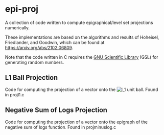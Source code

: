 # epi-proj
A collection of code written to compute epigraphical/level set projections numerically.

These implementations are based on the algorithms and results of Hoheisel, Friedlander, and Goodwin, which can be found at https://arxiv.org/abs/2102.06809.

Note that the code written in C requires the [GNU Scientific Library](https://www.gnu.org/software/gsl/) (GSL) for generating random numbers.

## L1 Ball Projection
Code for computing the projection of a vector onto the <img src="https://latex.codecogs.com/svg.latex?l_1" title="l_1" /> unit ball. Found in projl1.c  

## Negative Sum of Logs Projection
Code for computing the projection of a vector onto the epigraph of the negative sum of logs function. Found in projminuslog.c
